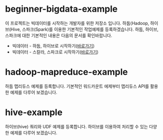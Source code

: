 # beginner-bigdata-example

이 프로젝트는 빅데이터를 시작하는 개발자를 위한 저장소 입니다. 하둡(Hadoop, 하이브(Hive, 스파크(Spark)를 이용한 기본적인 작업예제를 등록하겠습니다. 하둡, 하이브, 스파크에 대한 기본적인 내용은 다음의 문서를 확인바랍니다. 

+ 빅데이터 - 하둡, 하이브로 시작하기([바로가기](https://wikidocs.net/book/2203))
+ 빅데이터 - 스칼라, 스파크로 시작하기([바로가기](https://wikidocs.net/book/2350))

# hadoop-mapreduce-example
하둡 맵리듀스 예제를 등록합니다. 기본적인 워드카운트 에제부터 맵리듀스 API를 활용한 예제를 다루어 보겠습니다. 

# hive-example
하이브(hive) 쿼리와 UDF 예제를 등록합니다. 하이브를 이용하여 처리할 수 있는 다양한 예제를 다루어 보겠습니다. 
